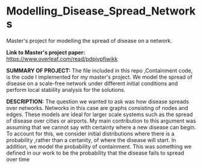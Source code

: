 # Modelling_Disease_Spread_Networks
Master's project for modelling the spread of disease on a network.

**Link to Master's project paper:** https://www.overleaf.com/read/pdpjvpfjwjkk

**SUMMARY OF PROJECT:**
The file included in this repo ,Containment code, is the code I implemented for my master's project.
We model the spread of disease on a scale-free network under different initial conditions and perform
local stability analysis for the solutions. 

**DESCRIPTION:**
The question we wanted to ask was how disease spreads over networks. Networks in this case are graphs
consisting of nodes and edges. These models are ideal for larger scale systems such as the spread of disease 
over cities or airports. My main contribution to this argument was assuming that we cannot say with certainty 
where a new disease can begin. To account for this, we consider initial distributions where there is a probability
,rather than a certanity, of where the disease will start. In addition, we model the probability of containment.
This was something we defined in our work to be the probability that the disease fails to spread over time
